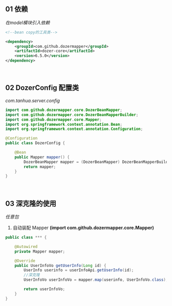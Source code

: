 ## 01 依赖

*在model模块引入依赖*

```xml
<!--bean copy的工具类-->

<dependency>
	<groupId>com.github.dozermapper</groupId>
	<artifactId>dozer-core</artifactId>
	<version>6.5.0</version>
</dependency>

```
<br/>


## 02 DozerConfig 配置类

*com.tanhua.server.config*

```java
import com.github.dozermapper.core.DozerBeanMapper;
import com.github.dozermapper.core.DozerBeanMapperBuilder;
import com.github.dozermapper.core.Mapper;
import org.springframework.context.annotation.Bean;
import org.springframework.context.annotation.Configuration;

@Configuration
public class DozerConfig {

    @Bean
    public Mapper mapper() {
        DozerBeanMapper mapper = (DozerBeanMapper) DozerBeanMapperBuilder.buildDefault();
        return mapper;
    }
}
```
<br/>

## 03 深克隆的使用
*任意包*

1. 自动装配 Mapper **(import com.github.dozermapper.core.Mapper)**

```java
public class *** {

	@Autowired  
	private Mapper mapper;

	@Override  
	public UserInfoVo getUserInfo(Long id) {  
		UserInfo userinfo = userInfoApi.getUserInfo(id);  
		//深克隆  
		UserInfoVo userInfoVo = mapper.map(userinfo, UserInfoVo.class);  

		return userInfoVo;  
	}
} 
```


